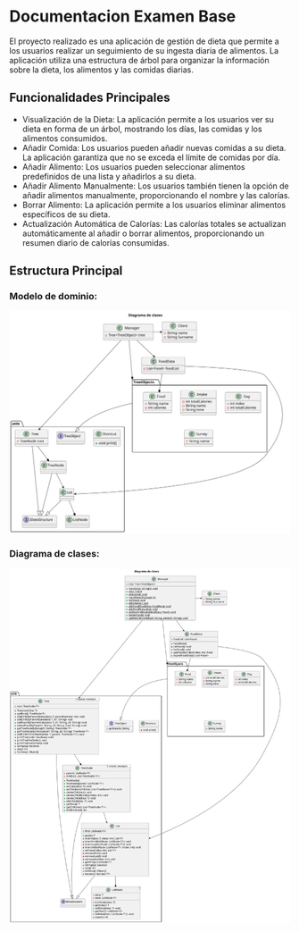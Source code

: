 # Documentacion Examen Base
El proyecto realizado es una aplicación de gestión de dieta que permite a los usuarios realizar un seguimiento de su ingesta diaria de alimentos. La aplicación utiliza una estructura de árbol para organizar la información sobre la dieta, los alimentos y las comidas diarias. 
## Funcionalidades Principales
- Visualización de la Dieta: La aplicación permite a los usuarios ver su dieta en forma de un árbol, mostrando los días, las comidas y los alimentos consumidos.
- Añadir Comida: Los usuarios pueden añadir nuevas comidas a su dieta. La aplicación garantiza que no se exceda el límite de comidas por día.
- Añadir Alimento: Los usuarios pueden seleccionar alimentos predefinidos de una lista y añadirlos a su dieta.
- Añadir Alimento Manualmente: Los usuarios también tienen la opción de añadir alimentos manualmente, proporcionando el nombre y las calorías.
- Borrar Alimento: La aplicación permite a los usuarios eliminar alimentos específicos de su dieta.
- Actualización Automática de Calorías: Las calorías totales se actualizan automáticamente al añadir o borrar alimentos, proporcionando un resumen diario de calorías consumidas.

## Estructura Principal
### Modelo de dominio:
![Diagrama de clases](ModeloDeDominio.svg)
### Diagrama de clases:
![Diagrama de clases](DiagramaDeClases.svg)
